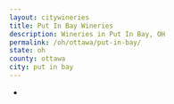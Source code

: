 ```yaml
---
layout: citywineries
title: Put In Bay Wineries
description: Wineries in Put In Bay, OH
permalink: /oh/ottawa/put-in-bay/
state: oh
county: ottawa
city: put in bay
---
```

-

